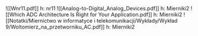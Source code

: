 ![[Wnr11.pdf]] h: nr11
![[Analog-to-Digital_Analog_Devices.pdf]] h: Mierniki2
![[Which ADC Architecture Is Right for Your Application.pdf]] h: Mierniki2
![[Notatki/Miernictwo w informatyce i telekomunikacji/Wykłady/Wykład 9/Woltomierz_na_przetworniku_AC.pdf]] h: Mierniki2
